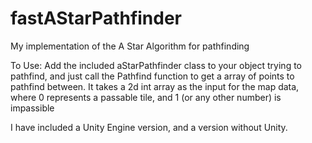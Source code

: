 # fastAStarPathfinder
My implementation of the A Star Algorithm for pathfinding

To Use: Add the included aStarPathfinder class to your object trying to pathfind, and just call the Pathfind function to get a array of points to pathfind between.
It takes a 2d int array as the input for the map data, where 0 represents a passable tile, and 1 (or any other number) is impassible

I have included a Unity Engine version, and a version without Unity.
